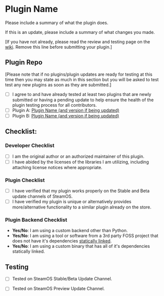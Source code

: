 <!-- Make sure to include your plugin name below and remove the reference to the testing page after visting the link! -->

# Plugin Name

Please include a summary of what the plugin does.

If this is an update, please include a summary of what changes you made.

[If you have not already, please read the review and testing page on the [wiki](https://wiki.deckbrew.xyz/plugin-dev/review-and-testing). Remove this line before submitting your plugin.]

## Plugin Repo

<!-- Please submit both of your testing reports for the two plugins with you link to your comments on the respective PRs before filing your PR. -->
[Please note that if no plugins/plugin updates are ready for testing at this time then you may state as much in this section but you will be asked to test test any new plugins as soon as they are submitted.]
- [ ] I agree to and have already tested at least two plugins that are newly submitted or having a pending update to help ensure the health of the plugin testing process for all contributors.
- [ ] Plugin A: [Plugin Name (and version if being updated)]([https://github.com/](https://github.com/SteamDeckHomebrew/decky-plugin-database/pull/XYZ))
- [ ] Plugin B: [Plugin Name (and version if being updated)]([https://github.com/](https://github.com/SteamDeckHomebrew/decky-plugin-database/pull/XYZ))

## Checklist:

### Developer Checklist

- [ ] I am the original author or an authorized maintainer of this plugin.
- [ ] I have abided by the licenses of the libraries I am utilizing, including attaching license notices where appropriate.

### Plugin Checklist

- [ ] I have verified that my plugin works properly on the Stable and Beta update channels of SteamOS.
- [ ] I have verified my plugin is unique or alternatively provides more/alternative functionality to a similar plugin already on the store.

<!-- The following section needs to be modified as yes/no answers by the plugin developer. -->

<!-- Ex: "**Yes/No**: ..." becomes "**Yes**: ..." -->

### Plugin Backend Checklist

- **Yes/No**: I am using a custom backend other than Python.
- **Yes/No**: I am using a tool or software from a 3rd party FOSS project that does not have it's dependencies [statically linked](https://en.wikipedia.org/wiki/Static_library).
- **Yes/No**: I am using a custom binary that has all of it's dependencies statically linked.

<!-- The following section is should be modified to fit the conditions for plugin testing found here: https://wiki.deckbrew.xyz/en/plugin-dev/review-and-testing -->

## Testing

- [ ] Tested on SteamOS Stable/Beta Update Channel.

- [ ] Tested on SteamOS Preview Update Channel.
